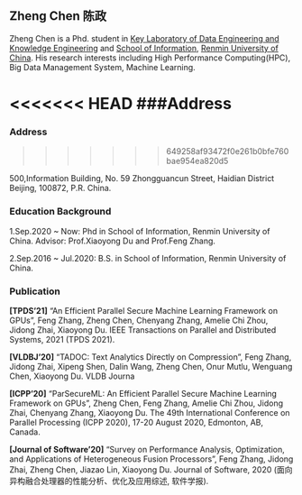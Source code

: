 ## Zheng Chen 陈政

Zheng Chen is a Phd. student in  [Key Laboratory of Data Engineering and Knowledge Engineering](http://deke.ruc.edu.cn/) and [School of Information](http://info.ruc.edu.cn/), [Renmin University of China](http://www.ruc.edu.cn/). His research interests including High Performance Computing(HPC), Big Data Management System, Machine Learning.

<<<<<<< HEAD
###Address
=======
### Address
>>>>>>> 649258af93472f0e261b0bfe760bae954ea820d5

500,Information Building, No. 59 Zhongguancun Street, Haidian District Beijing, 100872, P.R. China.

### Education Background

1.Sep.2020 ~ Now: Phd in School of Information, Renmin University of China. Advisor: Prof.Xiaoyong Du and Prof.Feng Zhang.

2.Sep.2016 ~ Jul.2020: B.S. in School of Information, Renmin University of China.

### Publication

**[TPDS’21]** “An Efficient Parallel Secure Machine Learning Framework on GPUs”, Feng Zhang, Zheng Chen, Chenyang Zhang, Amelie Chi Zhou, Jidong Zhai, Xiaoyong Du. IEEE Transactions on Parallel and Distributed Systems, 2021 (TPDS 2021).

**[VLDBJ’20]** “TADOC: Text Analytics Directly on Compression”, Feng Zhang, Jidong Zhai, Xipeng Shen, Dalin Wang, Zheng Chen, Onur Mutlu, Wenguang Chen, Xiaoyong Du. VLDB Journa

**[ICPP’20]** “ParSecureML: An Efficient Parallel Secure Machine Learning Framework on GPUs”, Zheng Chen, Feng Zhang, Amelie Chi Zhou, Jidong Zhai, Chenyang Zhang, Xiaoyong Du. The 49th International Conference on Parallel Processing (ICPP 2020), 17-20 August 2020, Edmonton, AB, Canada.

**[Journal of Software’20]** “Survey on Performance Analysis, Optimization, and Applications of Heterogeneous Fusion Processors”, Feng Zhang, Jidong Zhai, Zheng Chen, Jiazao Lin, Xiaoyong Du. Journal of Software, 2020 (面向异构融合处理器的性能分析、优化及应用综述, 软件学报).
